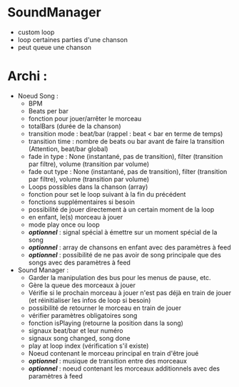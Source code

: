 # SoundManager
- custom loop
- loop certaines parties d'une chanson
- peut queue une chanson

# Archi :
- Noeud Song : 
    - BPM
    - Beats per bar
    - fonction pour jouer/arrêter le morceau
    - totalBars (durée de la chanson)
    - transition mode : beat/bar (rappel : beat < bar en terme de temps)
    - transition time : nombre de beats ou bar avant de faire la transition (Attention, beat/bar global)
    - fade in type : None (instantané, pas de transition), filter (transition par filtre), volume (transition par volume)
    - fade out type : None (instantané, pas de transition), filter (transition par filtre), volume (transition par volume)
    - Loops possibles dans la chanson (array)
    - fonction pour set le loop suivant à la fin du précédent
    - fonctions supplémentaires si besoin
    - possibilité de jouer directement à un certain moment de la loop
    - en enfant, le(s) morceau à jouer
    - mode play once ou loop
    - ***optionnel*** : signal spécial à émettre sur un moment spécial de la song
    - ***optionnel*** : array de chansons en enfant avec des paramètres à feed
    - ***optionnel*** : possibilité de ne pas avoir de song principale que des songs avec des paramètres à feed
- Sound Manager : 
    - Garder la manipulation des bus pour les menus de pause, etc.
    - Gère la queue des morceaux à jouer
    - Vérifie si le prochain morceau à jouer n'est pas déjà en train de jouer (et réinitialiser les infos de loop si besoin)
    - possibilité de retourner le morceau en train de jouer
    - vérifier paramètres obligatoires song
    - fonction isPlaying (retourne la position dans la song)
    - signaux beat/bar et leur numéro
    - signaux song changed, song done
    - play at loop index (vérification s'il existe)
    - Noeud contenant le morceau principal en train d'être joué
    - ***optionnel*** : musique de transition entre des morceaux
    - ***optionnel*** : noeud contenant les morceaux additionnels avec des paramètres à feed


